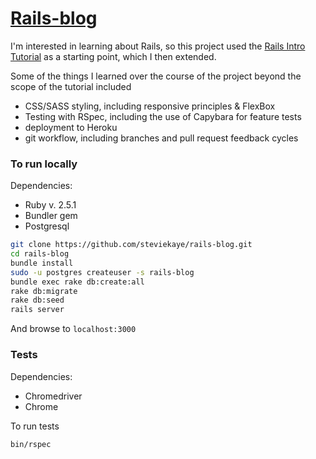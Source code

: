 # [Rails-blog](https://infinite-badlands-29373.herokuapp.com/)

I'm interested in learning about Rails, so this project used the [Rails Intro Tutorial](https://guides.rubyonrails.org/getting_started.html) as a starting point, which I then extended.

Some of the things I learned over the course of the project beyond the scope of the tutorial included

- CSS/SASS styling, including responsive principles & FlexBox
- Testing with RSpec, including the use of Capybara for feature tests
- deployment to Heroku
- git workflow, including branches and pull request feedback cycles

### To run locally

Dependencies:

- Ruby v. 2.5.1
- Bundler gem
- Postgresql

```bash
git clone https://github.com/steviekaye/rails-blog.git
cd rails-blog
bundle install
sudo -u postgres createuser -s rails-blog
bundle exec rake db:create:all
rake db:migrate
rake db:seed
rails server
```

And browse to `localhost:3000`

### Tests

Dependencies:

- Chromedriver
- Chrome

To run tests

```bash
bin/rspec
```
